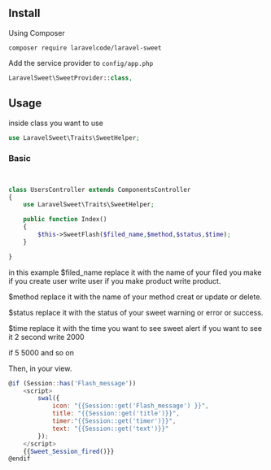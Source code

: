 ## Install

Using Composer

```
composer require laravelcode/laravel-sweet
```

Add the service provider to `config/app.php`

```php
LaravelSweet\SweetProvider::class,
```


## Usage
inside  class you want to use 

```php
use LaravelSweet\Traits\SweetHelper;
```

### Basic


```php


class UsersController extends ComponentsController
{
    use LaravelSweet\Traits\SweetHelper;

    public function Index()
    {
        $this->SweetFlash($filed_name,$method,$status,$time);
    }

}
```

in this example 
$filed_name replace it with the name of your filed you make if you create user write user if you make product write product.

$method replace it with the name of your method creat or update or delete.

$status replace it with the status of your sweet warning or error or success.

$time replace it with the time you want to see sweet alert if you want to see it 2 second write 2000

if 5 5000 and so on  

































Then, in your view.

```javascript
@if (Session::has('Flash_message'))
    <script>
        swal({
            icon: "{{Session::get('Flash_message') }}",
            title: "{{Session::get('title')}}",
            timer:"{{Session::get('timer')}}",
            text: "{{Session::get('text')}}"
        });
    </script>
    {{Sweet_Session_fired()}}
@endif
```
